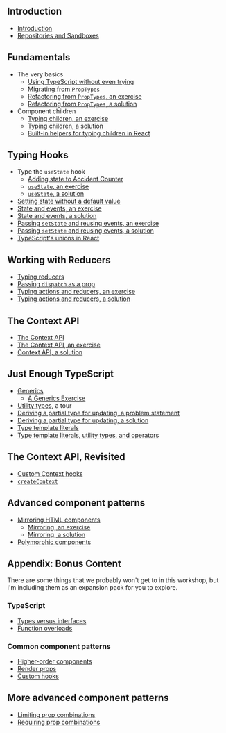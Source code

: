 ## Introduction

* [Introduction](Introduction.md)
* [Repositories and Sandboxes](Repositories%20and%20Sandboxes.md)

## Fundamentals

* The very basics
  * [Using TypeScript without even trying](Using%20TypeScript%20without%20even%20trying.md)
  * [Migrating from `PropTypes`](Migrating%20from%20PropTypes.md)
  * [Refactoring from `PropTypes`, an exercise](Refactoring%20from%20PropTypes,%20an%20exercise.md)
  * [Refactoring from `PropTypes`, a solution](Refactoring%20from%20PropTypes,%20a%20solution.md)
* Component children
  * [Typing children, an exercise](Typing%20children,%20an%20exercise.md)
  * [Typing children, a solution](Typing%20children,%20a%20solution.md)
  * [Built-in helpers for typing children in React](Built-in%20helpers%20for%20typing%20children%20in%20React.md)

## Typing Hooks

* Type the `useState` hook
  * [Adding state to Accident Counter](Adding%20state%20to%20Accident%20Counter.md)
  * [`useState`, an exercise](useState,%20an%20exercise.md)
  * [`useState`, a solution](useState,%20a%20solution.md)
* [Setting state without a default value](Setting%20state%20without%20a%20default%20value.md)
* [State and events, an exercise](State%20and%20events,%20an%20exercise.md)
* [State and events, a solution](State%20and%20events,%20a%20solution.md)
* [Passing `setState` and reusing events, an exercise](Passing%20setState%20and%20reusing%20events,%20an%20exercise.md)
* [Passing `setState` and reusing events, a solution](Passing%20setState%20and%20reusing%20events,%20a%20solution.md)
* [TypeScript's unions in React](TypeScript's%20unions%20in%20React.md)

## Working with Reducers

* [Typing reducers](Typing%20reducers.md)
* [Passing `dispatch` as a prop](Passing%20dispatch%20as%20a%20prop.md)
* [Typing actions and reducers, an exercise](Typing%20actions%20and%20reducers,%20an%20exercise.md)
* [Typing actions and reducers, a solution](Typing%20actions%20and%20reducers,%20a%20solution.md)

## The Context API

* [The Context API](The%20Context%20API.md)
* [The Context API, an exercise](The%20Context%20API,%20an%20exercise.md)
* [Context API, a solution](Context%20API,%20a%20solution.md)

## Just Enough TypeScript

* [Generics](Generics.md)
  * [A Generics Exercise](A%20Generics%20Exercise.md)
* [Utility types](Utility%20types.md), a tour
* [Deriving a partial type for updating, a problem statement](Deriving%20a%20partial%20type%20for%20updating,%20a%20problem%20statement.md)
* [Deriving a partial type for updating, a solution](Deriving%20a%20partial%20type%20for%20updating,%20a%20solution.md)
* [Type template literals](Type%20template%20literals.md)
* [Type template literals, utility types, and operators](Type%20template%20literals,%20utility%20types,%20and%20operators.md)

## The Context API, Revisited

* [Custom Context hooks](Custom%20Context%20hooks.md)
* [`createContext`](createContext.md)

## Advanced component patterns

* [Mirroring HTML components](Mirroring%20HTML%20components.md)
  * [Mirroring, an exercise](Mirroring,%20an%20exercise.md)
  * [Mirroring, a solution](Mirroring,%20a%20solution.md)
* [Polymorphic components](Polymorphic%20components.md)

## Appendix: Bonus Content

There are some things that we probably won't get to in this workshop, but I'm including them as an expansion pack for you to explore.

### TypeScript

* [Types versus interfaces](Types%20versus%20interfaces.md)
* [Function overloads](Function%20overloads.md)

### Common component patterns

* [Higher-order components](Higher-order%20components.md)
* [Render props](Render%20props.md)
* [Custom hooks](Custom%20hooks.md)

## More advanced component patterns

* [Limiting prop combinations](Limiting%20prop%20combinations.md)
* [Requiring prop combinations](Requiring%20prop%20combinations.md)
